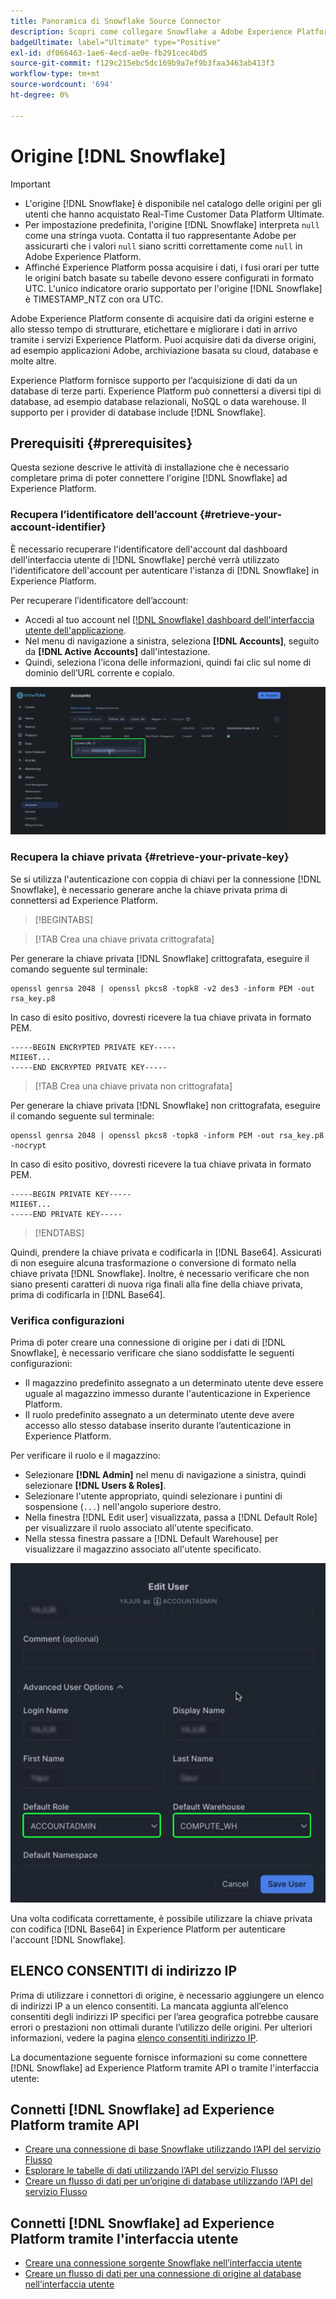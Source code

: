 ```yaml
---
title: Panoramica di Snowflake Source Connector
description: Scopri come collegare Snowflake a Adobe Experience Platform utilizzando le API o l’interfaccia utente.
badgeUltimate: label="Ultimate" type="Positive"
exl-id: df066463-1ae6-4ecd-ae0e-fb291cec4bd5
source-git-commit: f129c215ebc5dc169b9a7ef9b3faa3463ab413f3
workflow-type: tm+mt
source-wordcount: '694'
ht-degree: 0%

---
```


# Origine [!DNL Snowflake]

>[!IMPORTANT]
>
>* L&#39;origine [!DNL Snowflake] è disponibile nel catalogo delle origini per gli utenti che hanno acquistato Real-Time Customer Data Platform Ultimate.
>* Per impostazione predefinita, l&#39;origine [!DNL Snowflake] interpreta `null` come una stringa vuota. Contatta il tuo rappresentante Adobe per assicurarti che i valori `null` siano scritti correttamente come `null` in Adobe Experience Platform.
>* Affinché Experience Platform possa acquisire i dati, i fusi orari per tutte le origini batch basate su tabelle devono essere configurati in formato UTC. L&#39;unico indicatore orario supportato per l&#39;origine [!DNL Snowflake] è TIMESTAMP_NTZ con ora UTC.

Adobe Experience Platform consente di acquisire dati da origini esterne e allo stesso tempo di strutturare, etichettare e migliorare i dati in arrivo tramite i servizi Experience Platform. Puoi acquisire dati da diverse origini, ad esempio applicazioni Adobe, archiviazione basata su cloud, database e molte altre.

Experience Platform fornisce supporto per l’acquisizione di dati da un database di terze parti. Experience Platform può connettersi a diversi tipi di database, ad esempio database relazionali, NoSQL o data warehouse. Il supporto per i provider di database include [!DNL Snowflake].

## Prerequisiti {#prerequisites}

Questa sezione descrive le attività di installazione che è necessario completare prima di poter connettere l&#39;origine [!DNL Snowflake] ad Experience Platform.

### Recupera l’identificatore dell’account {#retrieve-your-account-identifier}

È necessario recuperare l&#39;identificatore dell&#39;account dal dashboard dell&#39;interfaccia utente di [!DNL Snowflake] perché verrà utilizzato l&#39;identificatore dell&#39;account per autenticare l&#39;istanza di [!DNL Snowflake] in Experience Platform.

Per recuperare l’identificatore dell’account:

* Accedi al tuo account nel [[!DNL Snowflake] dashboard dell&#39;interfaccia utente dell&#39;applicazione](https://app.snowflake.com/).
* Nel menu di navigazione a sinistra, seleziona **[!DNL Accounts]**, seguito da **[!DNL Active Accounts]** dall&#39;intestazione.
* Quindi, seleziona l’icona delle informazioni, quindi fai clic sul nome di dominio dell’URL corrente e copialo.

![Dashboard dell&#39;interfaccia utente di Snowflake con il nome di dominio selezionato.](../../images/tutorials/create/snowflake/snowflake-dashboard.png)

### Recupera la chiave privata {#retrieve-your-private-key}

Se si utilizza l&#39;autenticazione con coppia di chiavi per la connessione [!DNL Snowflake], è necessario generare anche la chiave privata prima di connettersi ad Experience Platform.

>[!BEGINTABS]

>[!TAB Crea una chiave privata crittografata]

Per generare la chiave privata [!DNL Snowflake] crittografata, eseguire il comando seguente sul terminale:

```shell
openssl genrsa 2048 | openssl pkcs8 -topk8 -v2 des3 -inform PEM -out rsa_key.p8
```

In caso di esito positivo, dovresti ricevere la tua chiave privata in formato PEM.

```shell
-----BEGIN ENCRYPTED PRIVATE KEY-----
MIIE6T...
-----END ENCRYPTED PRIVATE KEY-----
```

>[!TAB Crea una chiave privata non crittografata]

Per generare la chiave privata [!DNL Snowflake] non crittografata, eseguire il comando seguente sul terminale:

```shell
openssl genrsa 2048 | openssl pkcs8 -topk8 -inform PEM -out rsa_key.p8 -nocrypt
```

In caso di esito positivo, dovresti ricevere la tua chiave privata in formato PEM.

```shell
-----BEGIN PRIVATE KEY-----
MIIE6T...
-----END PRIVATE KEY-----
```

>[!ENDTABS]

Quindi, prendere la chiave privata e codificarla in [!DNL Base64]. Assicurati di non eseguire alcuna trasformazione o conversione di formato nella chiave privata [!DNL Snowflake]. Inoltre, è necessario verificare che non siano presenti caratteri di nuova riga finali alla fine della chiave privata, prima di codificarla in [!DNL Base64].

### Verifica configurazioni

Prima di poter creare una connessione di origine per i dati di [!DNL Snowflake], è necessario verificare che siano soddisfatte le seguenti configurazioni:

* Il magazzino predefinito assegnato a un determinato utente deve essere uguale al magazzino immesso durante l&#39;autenticazione in Experience Platform.
* Il ruolo predefinito assegnato a un determinato utente deve avere accesso allo stesso database inserito durante l’autenticazione in Experience Platform.

Per verificare il ruolo e il magazzino:

* Selezionare **[!DNL Admin]** nel menu di navigazione a sinistra, quindi selezionare **[!DNL Users & Roles]**.
* Selezionare l&#39;utente appropriato, quindi selezionare i puntini di sospensione (`...`) nell&#39;angolo superiore destro.
* Nella finestra [!DNL Edit user] visualizzata, passa a [!DNL Default Role] per visualizzare il ruolo associato all&#39;utente specificato.
* Nella stessa finestra passare a [!DNL Default Warehouse] per visualizzare il magazzino associato all&#39;utente specificato.

![Interfaccia utente di Snowflake in cui è possibile verificare il proprio ruolo e il proprio data warehouse.](../../images/tutorials/create/snowflake/snowflake-configs.png)

Una volta codificata correttamente, è possibile utilizzare la chiave privata con codifica [!DNL Base64] in Experience Platform per autenticare l&#39;account [!DNL Snowflake].

## ELENCO CONSENTITI di indirizzo IP

Prima di utilizzare i connettori di origine, è necessario aggiungere un elenco di indirizzi IP a un elenco consentiti. La mancata aggiunta all’elenco consentiti degli indirizzi IP specifici per l’area geografica potrebbe causare errori o prestazioni non ottimali durante l’utilizzo delle origini. Per ulteriori informazioni, vedere la pagina [elenco consentiti indirizzo IP](../../ip-address-allow-list.md).

La documentazione seguente fornisce informazioni su come connettere [!DNL Snowflake] ad Experience Platform tramite API o tramite l&#39;interfaccia utente:

## Connetti [!DNL Snowflake] ad Experience Platform tramite API

* [Creare una connessione di base Snowflake utilizzando l’API del servizio Flusso](../../tutorials/api/create/databases/snowflake.md)
* [Esplorare le tabelle di dati utilizzando l’API del servizio Flusso](../../tutorials/api/explore/tabular.md)
* [Creare un flusso di dati per un’origine di database utilizzando l’API del servizio Flusso](../../tutorials/api/collect/database-nosql.md)

## Connetti [!DNL Snowflake] ad Experience Platform tramite l&#39;interfaccia utente

* [Creare una connessione sorgente Snowflake nell’interfaccia utente](../../tutorials/ui/create/databases/snowflake.md)
* [Creare un flusso di dati per una connessione di origine al database nell’interfaccia utente](../../tutorials/ui/dataflow/databases.md)
